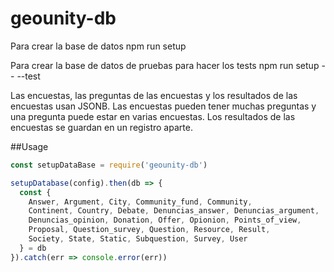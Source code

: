 # geounity-db

Para crear la base de datos
npm run setup

Para crear la base de datos de pruebas para hacer los tests
npm run setup -- --test

Las encuestas, las preguntas de las encuestas y los resultados de las encuestas usan JSONB.
Las encuestas pueden tener muchas preguntas y una pregunta puede estar en varias encuestas.
Los resultados de las encuestas se guardan en un registro aparte.

##Usage

``` js
const setupDataBase = require('geounity-db')

setupDatabase(config).then(db => {
  const {
    Answer, Argument, City, Community_fund, Community,
    Continent, Country, Debate, Denuncias_answer, Denuncias_argument,
    Denuncias_opinion, Donation, Offer, Opionion, Points_of_view,
    Proposal, Question_survey, Question, Resource, Result,
    Society, State, Static, Subquestion, Survey, User
  } = db
}).catch(err => console.error(err))
```
